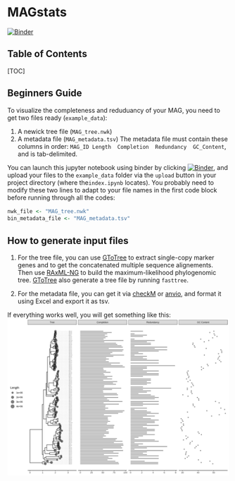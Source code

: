 MAGstats
===
[![Binder](http://mybinder.org/badge_logo.svg)](https://beta.mybinder.org/v2/gh/housw/MAGstats-binder/master?filepath=index.ipynb)


## Table of Contents

[TOC]

## Beginners Guide

To visualize the completeness and reduduancy of your MAG, you need to get two files ready (`example_data`):

1. A newick tree file (`MAG_tree.nwk`)
2. A metadata file (`MAG_metadata.tsv`)
The metadata file must contain these columns in order:
`MAG_ID	Length	Completion	Redundancy	GC_Content`, and is tab-delimited.

You can launch this jupyter notebook using binder by clicking [![Binder](http://mybinder.org/badge_logo.svg)](https://beta.mybinder.org/v2/gh/housw/MAGstats-binder/master?filepath=index.ipynb), and upload your files to the `example_data` folder via the `upload` button in your project directory (where the`index.ipynb` locates). You probably need to modify these two lines to adapt to your file names in the first code block before running through all the codes: 
```r
nwk_file <- "MAG_tree.nwk"
bin_metadata_file <- "MAG_metadata.tsv"
```

How to generate input files 
---

1. For the tree file, you can use [GToTree](https://github.com/AstrobioMike/GToTree) to extract single-copy marker genes and to get the concatenated multiple sequence alignements. Then use [RAxML-NG](https://github.com/amkozlov/raxml-ng) to build the maximum-likelihood phylogenomic tree. [GToTree](https://github.com/AstrobioMike/GToTree) also generate a tree file by running `fasttree`.

2. For the metadata file, you can get it via [checkM](https://github.com/Ecogenomics/CheckM) or [anvio](https://github.com/merenlab/anvio), and format it using Excel and export it as tsv.

If everything works well, you will get something like this: 
![MAGstats](https://github.com/housw/MAGstats-binder/blob/master/MAGstats.png)
